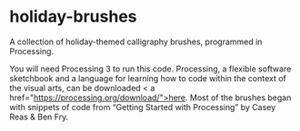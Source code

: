 # holiday-brushes
A collection of holiday-themed calligraphy brushes, programmed in Processing.

You will need Processing 3 to run this code. Processing, a flexible software sketchbook and a language for learning how to code within the context of the visual arts, can be downloaded < a href="https://processing.org/download/">here</a>. Most of the brushes began with snippets of code from “Getting Started with Processing” by Casey Reas & Ben Fry.
